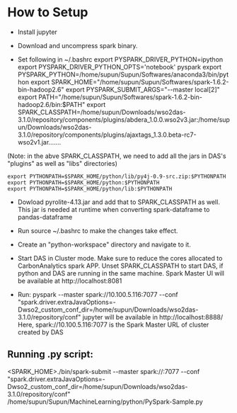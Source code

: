 How to Setup
============

- Install jupyter

- Download and uncompress spark binary.

- Set following in ~/.bashrc
	export PYSPARK_DRIVER_PYTHON=ipython
	export PYSPARK_DRIVER_PYTHON_OPTS='notebook' pyspark
	export PYSPARK_PYTHON=/home/supun/Supun/Softwares/anaconda3/bin/python
	export SPARK_HOME="/home/supun/Supun/Softwares/spark-1.6.2-bin-hadoop2.6"
	export PYSPARK_SUBMIT_ARGS="--master local[2]"
	export PATH="/home/supun/Supun/Softwares/spark-1.6.2-bin-hadoop2.6/bin:$PATH"
	export SPARK_CLASSPATH=/home/supun/Downloads/wso2das-3.1.0/repository/components/plugins/abdera_1.0.0.wso2v3.jar:/home/supun/Downloads/wso2das-3.1.0/repository/components/plugins/ajaxtags_1.3.0.beta-rc7-wso2v1.jar.......

(Note: in the abve SPARK_CLASSPATH, we need to add all the jars in DAS's "plugins" as well as "libs" directories)

	export PYTHONPATH=$SPARK_HOME/python/lib/py4j-0.9-src.zip:$PYTHONPATH
	export PYTHONPATH=$SPARK_HOME/python:$PYTHONPATH
	export PYTHONPATH=$SPARK_HOME/python/lib:$PYTHONPATH

- Dowload pyrolite-4.13.jar and add that to SPARK_CLASSPATH as well. This jar is needed at runtime when converting spark-dataframe to pandas-dataframe

- Run source ~/.bashrc to make the changes take effect.

- Create an "python-workspace" directory and navigate to it.

- Start DAS in Cluster mode. Make sure to reduce the cores allocated to CarbonAnalytics spark APP. Unset SPARK_CLASSPATH to start DAS, if python and DAS are running in the same machine.
		Spark Master UI will be available at http://localhost:8081

- Run: pyspark --master spark://10.100.5.116:7077 --conf "spark.driver.extraJavaOptions=-Dwso2_custom_conf_dir=/home/supun/Downloads/wso2das-3.1.0/repository/conf"
	jupyter will be available in http://localhost:8888/
	Here, spark://10.100.5.116:7077 is the Spark Master URL of cluster created by DAS


Running .py script:
-------------------
 <SPARK_HOME>./bin/spark-submit --master spark://<spark-master-ip>:7077 --conf "spark.driver.extraJavaOptions=-Dwso2_custom_conf_dir=/home/supun/Downloads/wso2das-3.1.0/repository/conf" /home/supun/Supun/MachineLearning/python/PySpark-Sample.py
